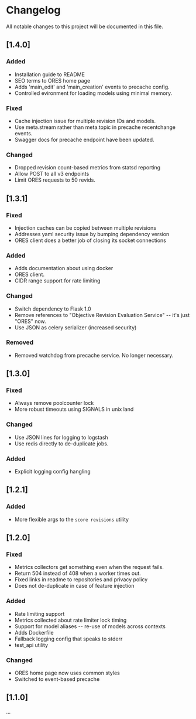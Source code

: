 # Changelog
All notable changes to this project will be documented in this file.

## [1.4.0]

### Added
* Installation guide to README
* SEO terms to ORES home page
* Adds 'main_edit' and 'main_creation' events to precache config. 
* Controlled evironment for loading models using minimal memory.

### Fixed
* Cache injection issue for multiple revision IDs and models.
* Use meta.stream rather than meta.topic in precache recentchange events. 
* Swagger docs for precache endpoint have been updated. 

### Changed
* Dropped revision count-based metrics from statsd reporting
* Allow POST to all v3 endpoints
* Limit ORES requests to 50 revids. 

## [1.3.1]

### Fixed
* Injection caches can be copied between multiple revisions
* Addresses yaml security issue by bumping dependency version
* ORES client does a better job of closing its socket connections

### Added
* Adds documentation about using docker
* ORES client.
* CIDR range support for rate limiting

### Changed
* Switch dependency to Flask 1.0
* Remove references to "Objective Revision Evaluation Service" -- it's just "ORES" now. 
* Use JSON as celery serializer (increased security)

### Removed
* Removed watchdog from precache service.  No longer necessary.

## [1.3.0]

### Fixed
* Always remove poolcounter lock
* More robust timeouts using SIGNALS in unix land

### Changed
* Use JSON lines for logging to logstash
* Use redis directly to de-duplicate jobs. 

### Added
* Explicit logging config hangling

## [1.2.1]

### Added
* More flexible args to the `score revisions` utility

## [1.2.0]

### Fixed
* Metrics collectors get something even when the request fails.
* Return 504 instead of 408 when a worker times out.  
* Fixed links in readme to repositories and privacy policy
* Does not de-duplicate in case of feature injection

### Added 
* Rate limiting support
* Metrics collected about rate limiter lock timing
* Support for model aliases -- re-use of models across contexts
* Adds Dockerfile
* Fallback logging config that speaks to stderr
* test_api utility

### Changed
* ORES home page now uses common styles
* Switched to event-based precache

## [1.1.0]

...




